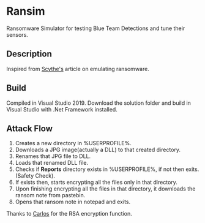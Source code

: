 # Ransim
Ransomware Simulator for testing Blue Team Detections and tune their sensors. 

## Description
Inspired from [Scythe's](https://scythe.webflow.io/library/threatthursday-ransomware) article on emulating ransomware.

## Build
Compiled in Visual Studio 2019. Download the solution folder and build in Visual Studio with .Net Framework installed.

## Attack Flow

1. Creates a new directory in %USERPROFILE%.
2. Downloads a JPG image(actually a DLL) to that created directory.
3. Renames that JPG file to DLL.
4. Loads that renamed DLL file.
5. Checks if **Reports** directory exists in %USERPROFILE%, if not then exits. (Safety Check).
6. If exists then, starts encrypting all the files only in that directory.
7. Upon finishing encrypting all the files in that directory, it downloads the ransom note from pastebin.
8. Opens that ransom note in notepad and exits.

Thanks to [Carlos](https://github.com/sdkcarlos) for the RSA encryption function.
